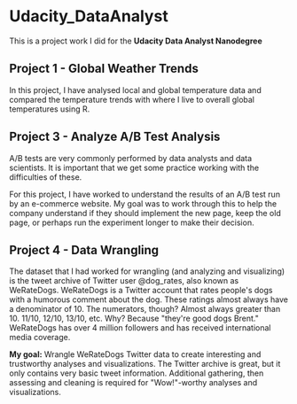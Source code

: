 # Udacity_DataAnalyst
 This is a project work I did for the **Udacity Data Analyst Nanodegree**
 
## Project 1 - Global Weather Trends 
In this project, I have analysed local and global temperature data and compared the temperature trends with where I live to overall global temperatures using R.
 
## Project 3 - Analyze A/B Test Analysis

A/B tests are very commonly performed by data analysts and data scientists. It is important that we get some practice working with the difficulties of these.

For this project, I have worked to understand the results of an A/B test run by an e-commerce website. My goal was to work through this  to help the company understand if they should implement the new page, keep the old page, or perhaps run the experiment longer to make their decision.

## Project 4 - Data Wrangling

The dataset that I had worked for wrangling (and analyzing and visualizing) is the tweet archive of Twitter user @dog_rates, also known as WeRateDogs. WeRateDogs is a Twitter account that rates people's dogs with a humorous comment about the dog. These ratings almost always have a denominator of 10. The numerators, though? Almost always greater than 10. 11/10, 12/10, 13/10, etc. Why? Because "they're good dogs Brent." WeRateDogs has over 4 million followers and has received international media coverage.

**My goal:** Wrangle WeRateDogs Twitter data to create interesting and trustworthy analyses and visualizations. The Twitter archive is great, but it only contains very basic tweet information. Additional gathering, then assessing and cleaning is required for "Wow!"-worthy analyses and visualizations.

